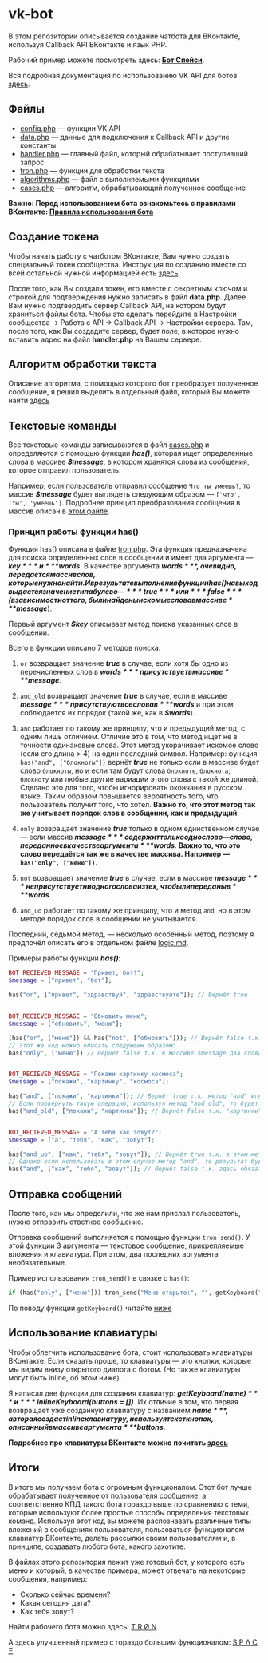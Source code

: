 # vk-bot
В этом репозитории описывается создание чатбота для ВКонтакте, используя Callback API ВКонтакте и язык PHP.

Рабочий пример можете посмотреть здесь: **[Бот Спейси](https://vk.me/lnx.space)**.

Вся подробная документация по использованию VK API для ботов [здесь](https://vk.com/dev/bots_docs).

## Файлы
* [config.php](https://github.com/len0xx/vk-bot/blob/master/config.php) — функции VK API
* [data.php](https://github.com/len0xx/vk-bot/blob/master/data.php) — данные для подключения к Callback API и другие константы
* [handler.php](https://github.com/len0xx/vk-bot/blob/master/handler.php) — главный файл, который обрабатывает поступивший запрос
* [tron.php](https://github.com/len0xx/vk-bot/blob/master/tron.php) — функции для обработки текста
* [algorithms.php](https://github.com/len0xx/vk-bot/blob/master/algorithms.php) — файл с выполняемыми функциями
* [cases.php](https://github.com/len0xx/vk-bot/blob/master/cases.php) — алгоритм, обрабатывающий полученное сообщение

**Важно: Перед использованием бота ознакомьтесь с правилами ВКонтакте: [Правила использования бота](https://vk.com/dev/bot_rules)**

## Создание токена
Чтобы начать работу с чатботом ВКонтакте, Вам нужно создать специальный токен сообщества.
Инструкция по созданию вместе со всей остальной нужной информацией есть [здесь](https://vk.com/dev/bots_docs)

После того, как Вы создали токен, его вместе с секретным ключом и строкой для подтверждения нужно записать в файл **data.php**.
Далее Вам нужно подтвердить сервер Callback API, на котором будут храниться файлы бота. Чтобы это сделать перейдите в Настройки сообщества -> Работа с API -> Callback API -> Настройки сервера. Там, после того, как Вы создадите сервер, будет поле, в которое нужно вставить адрес на файл **handler.php** на Вашем сервере.

## Алгоритм обработки текста
Описание алгоритма, с помощью которого бот преобразует полученное сообщение, я решил выделить в отдельный файл, который Вы можете найти [здесь](https://github.com/len0xx/vk-bot/blob/master/logic.md)

## Текстовые команды
Все текстовые команды записываются в файл [cases.php](https://github.com/len0xx/vk-bot/blob/master/cases.php) и определяются с помощью функции ***has()***, которая ищет определенные слова в массиве ***$message***, в котором хранятся слова из сообщения, которое отправил пользователь.

Например, если пользователь отправил сообщение `Что ты умеешь?`, то массив ***$message*** будет выглядеть следующим образом — `['что', 'ты', 'умеешь']`. Подробнее принцип преобразования сообщения в массив описан в [этом файле](https://github.com/len0xx/vk-bot/blob/master/logic.md).
### Принцип работы функции has()
Функция has() описана в файле [tron.php](https://github.com/len0xx/vk-bot/blob/master/tron.php). Эта функция предназначена для поиска определенных слов в сообщении и имеет два аргумента — ***$key*** и ***$words***. В качестве аргумента ***$words***, очевидно, передаётся массив слов, которые нужно найти. И в результате выполнения функции has() на выход выдается значение типа булево — ***true*** или ***false*** (в зависимости от того, были найдены искомые слова в массиве ***$message***).

Первый аргумент ***$key*** описывает метод поиска указанных слов в сообщении.

Всего в функции описано 7 методов поиска:

1. `or` возвращает значение ***true*** в случае, если хотя бы одно из перечисленных слов в ***$words*** присутствует в массиве ***$message***.

2. `and_old` возвращает значение ***true*** в случае, если в массиве ***$message*** присутствуют все слова в ***$words*** и при этом соблюдается их порядок (такой же, как в ***$words***).

3. `and` работает по такому же принципу, что и предыдущий метод, с одним лишь отличием. Отличие это в том, что метод ищет не в точности одинаковые слова. Этот метод укорачивает искомое слово (если его длина > 4) на один последний символ. Например: функция `has("and", ["блокноты"])` вернёт ***true*** не только если в массиве будет слово `блокноты`, но и если там будут слова `блокноте`, `блокнота`, `блокноту` или любые другие вариации этого слова с такой же длиной. Сделано это для того, чтобы игнорировать окончания в русском языке. Таким образом повышается вероятность того, что пользователь получит того, что хотел. **Важно то, что этот метод так же учитывает порядок слов в сообщении, как и предыдущий**.

4. `only` возвращает значение ***true*** только в одном единственном случае — если массив ***$message*** содержит только одно слово — слово, переданное в качестве аргумента ***$words***. **Важно то, что это слово передаётся так же в качестве массива. Например — `has("only", ["меню"])`**.

5. `not` возвращает значение ***true*** в случае, если в массиве ***$message*** не присутствует ни одного слова из тех, что были переданы в  ***$words***.

6. `and_uo` работает по такому же принципу, что и метод `and`, но в этом методе порядок слов в сообщении не учитывается.

Последний, седьмой метод, — несколько особенный метод, поэтому я предпочёл описать его в отдельном файле [logic.md](https://github.com/len0xx/vk-bot/blob/master/logic.md).

Примеры работы функции ***has()***:
```php
BOT_RECIEVED_MESSAGE = "Привет, бот!";
$message = ["привет", "бот"];

has("or", ["привет", "здравствуй", "здравствуйте"]); // Вернёт true


BOT_RECIEVED_MESSAGE = "Обновить меню";
$message = ["обновить", "меню"];

(has("or", ["меню"]) && has("not", ["обновить"])); // Вернёт false т.к. присутствует слово "обновить"
// Этот же код можно описать следующим образом:
has("only", ["меню"]) // Вернёт false т.к. в массиве $message два слова, то есть искомое слово — не единственное


BOT_RECIEVED_MESSAGE = "Покажи картинку космоса";
$message = ["покажи", "картинку", "космоса"];

has("and", ["покажи", "картинки"]); // Вернёт true т.к. метод "and" игнорирует окончание слова
// Если провернуть такую операцию, используя метод "and_old", то будет другой результат:
has("and_old", ["покажи", "картинки"]); // Вернёт false т.к. "картинки" и "картинку" для этого метода — разные слова


BOT_RECIEVED_MESSAGE = "А тебя как зовут?";
$message = ["а", "тебя", "как", "зовут"];

has("and_uo", ["как", "тебя", "зовут"]); // Вернёт true т.к. в этом методе соблюдения порядка слов необязательно
// Однако если использовать в этом случае метод "and", то результат будет отличаться
has("and", ["как", "тебя", "зовут"]); // Вернёт false т.к. здесь обязательно соблюдение порядка
```

## Отправка сообщений
После того, как мы определили, что же нам прислал пользователь, нужно отправить ответное сообщение.

Отправка сообщений выполняется с помощью функции `tron_send()`. У этой функции 3 аргумента — текстовое сообщение, прикрепляемые вложения и клавиатура. При этом, два последних аргумента необязательные.

Пример использования `tron_send()` в связке с `has()`:
```php
if (has("only", ["меню"])) tron_send("Меню открыто:", "", getKeyboard("menu"));
```
По поводу функции `getKeyboard()` читайте [ниже](https://github.com/len0xx/vk-bot#%D0%B8%D1%81%D0%BF%D0%BE%D0%BB%D1%8C%D0%B7%D0%BE%D0%B2%D0%B0%D0%BD%D0%B8%D0%B5-%D0%BA%D0%BB%D0%B0%D0%B2%D0%B8%D0%B0%D1%82%D1%83%D1%80%D1%8B)

## Использование клавиатуры
Чтобы облегчить использование бота, стоит использовать клавиатуры ВКонтакте. Если сказать проще, то клавиатуры — это кнопки, которые мы видим внизу открытого диалога с ботом. (Но также клавиатуры могут быть inline, об этом ниже).

Я написал две функции для создания клавиатур: ***getKeyboard($name)*** и ***inlineKeyboard($buttons = [])***. Их отличие в том, что первая возвращает уже созданную клавиатуру с названием ***$name***, а вторая создает inline клавиатуру, используя текст кнопок, описанный в массиве аргумента ***$buttons***.

**Подробнее про клавиатуры ВКонтакте можно почитать [здесь](https://vk.com/dev/bots_docs_3?f=4.%20Bot%20keyboards)**

## Итоги
В итоге мы получаем бота с огромным функционалом. Этот бот лучше обрабатывает полученное от пользователя сообщение, а соответственно КПД такого бота гораздо выше по сравнению с теми, которые используют более простые способы определения текстовых команд. Используя этот код вы можете распознавать различные типы вложений в сообщениях пользователя, пользоваться функционалом клавиатур ВКонтакте, делать рассылки своим пользователям и, в принципе, создавать любого бота, какого захотите.

В файлах этого репозитория лежит уже готовый бот, у которого есть меню и который, в качестве примера, может отвечать на некоторые сообщения, например:
* Сколько сейчас времени?
* Какая сегодня дата?
* Как тебя зовут?

Найти рабочего бота можно здесь: [T R Ø N](https://vk.me/lnx.tron)

А здесь улучшенный пример с гораздо большим функционалом: [S P Λ C Ξ](https://vk.me/lnx.space)
